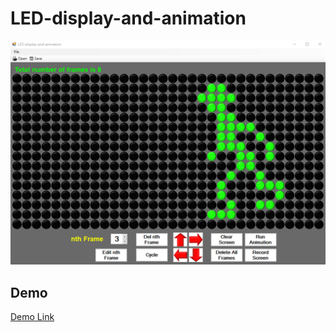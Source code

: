 # LED-display-and-animation
![This is an image](https://github.com/b06608062/LED-display-and-animation/blob/master/demo_image/%E8%9E%A2%E5%B9%95%E6%93%B7%E5%8F%96%E7%95%AB%E9%9D%A2%202022-04-23%20231542.png)

## Demo
[Demo Link](https://youtu.be/Ir8alV4f-5g)

